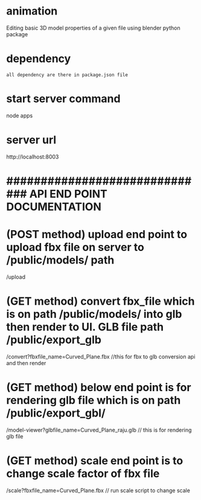 # animation
Editing basic 3D model properties of a given file using blender python package
# dependency
    all dependency are there in package.json file
# start server command
node apps

# server url
http://localhost:8003


# ############################## API END POINT DOCUMENTATION ##################################################

 # (POST method) upload end point to upload fbx file on server to /public/models/   path
/upload

# (GET method) convert fbx_file which is on path /public/models/ into glb then render to UI. GLB file path /public/export_glb
/convert?fbxfile_name=Curved_Plane.fbx  //this for fbx to glb conversion api and then render

# (GET method)  below end point is for rendering glb file which is on path /public/export_gbl/
/model-viewer?glbfile_name=Curved_Plane_raju.glb // this is for rendering glb file

# (GET method) scale end point is to change scale factor of fbx file
/scale?fbxfile_name=Curved_Plane.fbx                // run scale script to change scale

# #####################################################################################################



